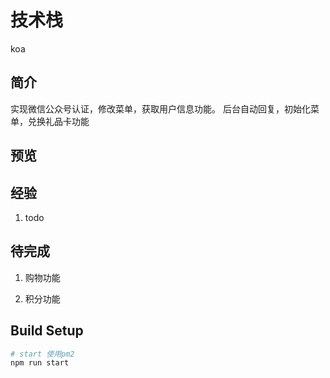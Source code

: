 # 技术栈

koa
## 简介

实现微信公众号认证，修改菜单，获取用户信息功能。
后台自动回复，初始化菜单，兑换礼品卡功能
## 预览

## 经验

1. todo

## 待完成

1. 购物功能

2. 积分功能
## Build Setup

``` bash
# start 使用pm2
npm run start

